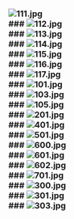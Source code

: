 ### ![111.jpg](https://ewwgene.github.io/Follio/111.jpg) <br>### ![112.jpg](https://ewwgene.github.io/Follio/112.jpg) <br>### ![113.jpg](https://ewwgene.github.io/Follio/113.jpg) <br>### ![114.jpg](https://ewwgene.github.io/Follio/114.jpg) <br>### ![115.jpg](https://ewwgene.github.io/Follio/115.jpg) <br>### ![116.jpg](https://ewwgene.github.io/Follio/116.jpg) <br>### ![117.jpg](https://ewwgene.github.io/Follio/117.jpg) <br>### ![101.jpg](https://ewwgene.github.io/Follio/Making/101.jpg) <br>### ![103.jpg](https://ewwgene.github.io/Follio/Making/103.jpg) <br>### ![105.jpg](https://ewwgene.github.io/Follio/Making/105.jpg) <br>### ![201.jpg](https://ewwgene.github.io/Follio/Making/201.jpg) <br>### ![401.jpg](https://ewwgene.github.io/Follio/Making/401.jpg) <br>### ![501.jpg](https://ewwgene.github.io/Follio/Making/501.jpg) <br>### ![600.jpg](https://ewwgene.github.io/Follio/Making/600.jpg) <br>### ![601.jpg](https://ewwgene.github.io/Follio/Making/601.jpg) <br>### ![602.jpg](https://ewwgene.github.io/Follio/Making/602.jpg) <br>### ![701.jpg](https://ewwgene.github.io/Follio/Making/701.jpg) <br>### ![300.jpg](https://ewwgene.github.io/Follio/300.jpg) <br>### ![301.jpg](https://ewwgene.github.io/Follio/301.jpg) <br>### ![303.jpg](https://ewwgene.github.io/Follio/303.jpg) <br>